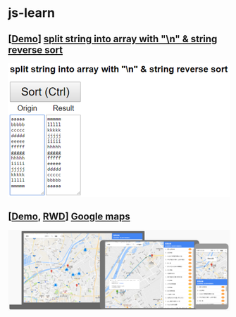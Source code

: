 # js-learn
## [[Demo](https://codepen.io/titangene/pen/aWgybx)] [split string into array with "\n" & string reverse sort](https://github.com/titangene/js-learn/blob/master/other/string_reverse_sort.html)
![](./image/string_reverse_sort.png)

## [[Demo](https://codepen.io/titangene/pen/YVmGgp), [RWD](https://material.io/resizer/#url=https%3A%2F%2Fcodepen.io%2Ftitangene%2Ffull%2FYVmGgp%2F)] [Google maps](https://github.com/titangene/js-learn/blob/master/google_maps/index.html)

<a href="./image/Google Map JavaScript API_RWD_10.png"  target="_blank"><img src="./image/Google Map JavaScript API_RWD_10.png" alt="RWD"></a>